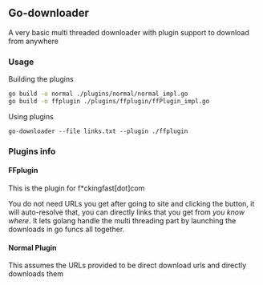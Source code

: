 ## Go-downloader
A very basic multi threaded downloader with plugin support to download from anywhere

### Usage

Building the plugins

```bash
go build -o normal ./plugins/normal/normal_impl.go
go build -o ffplugin ./plugins/ffplugin/ffPlugin_impl.go
```

Using plugins
```
go-downloader --file links.txt --plugin ./ffplugin
```

### Plugins info

#### FFplugin
This is the plugin for f*ckingfast[dot]com

You do not need URLs you get after going to site and clicking the button, it will auto-resolve that, you can directly links that you get from _you know where_.
It lets golang handle the multi threading part by launching the downloads in go funcs all together.

#### Normal Plugin
This assumes the URLs provided to be direct download urls and directly downloads them
